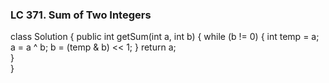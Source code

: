### LC 371. Sum of Two Integers
class Solution {
    public int getSum(int a, int b) {
        while (b != 0) {
            int temp = a;
            a = a ^ b;
            b = (temp & b) << 1;
        }
        return a;    
    }       
}